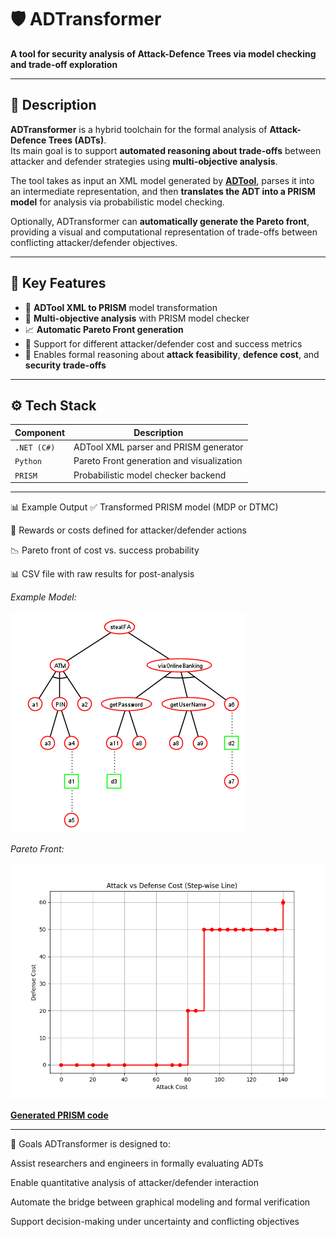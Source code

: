 # 🛡️ ADTransformer

**A tool for security analysis of Attack-Defence Trees via model checking and trade-off exploration**

---

## 📌 Description

**ADTransformer** is a hybrid toolchain for the formal analysis of **Attack-Defence Trees (ADTs)**.  
Its main goal is to support **automated reasoning about trade-offs** between attacker and defender strategies using **multi-objective analysis**.

The tool takes as input an XML model generated by [**ADTool**](https://satoss.uni.lu/members/piotr/adtool/), parses it into an intermediate representation, and then **translates the ADT into a PRISM model** for analysis via probabilistic model checking.

Optionally, ADTransformer can **automatically generate the Pareto front**, providing a visual and computational representation of trade-offs between conflicting attacker/defender objectives.

---

## 🧠 Key Features

- 🔄 **ADTool XML to PRISM** model transformation
- 🧮 **Multi-objective analysis** with PRISM model checker
- 📈 **Automatic Pareto Front generation**
- 🧩 Support for different attacker/defender cost and success metrics
- 🎯 Enables formal reasoning about **attack feasibility**, **defence cost**, and **security trade-offs**

---

## ⚙️ Tech Stack

| Component         | Description                              |
|------------------|------------------------------------------|
| `.NET (C#)`       | ADTool XML parser and PRISM generator    |
| `Python`         | Pareto Front generation and visualization |
| `PRISM`          | Probabilistic model checker backend       |

---

📊 Example Output
✅ Transformed PRISM model (MDP or DTMC)

🧾 Rewards or costs defined for attacker/defender actions

📉 Pareto front of cost vs. success probability

📊 CSV file with raw results for post-analysis

*Example Model:*

![adt](Pictures/ADT.png)

*Pareto Front:*

![pareto](Pictures/ParetoFront.png)

[**Generated PRISM code**](ADTransformer/GeneratedPrismFiles/generatedSample.prism)

---

🎯 Goals
ADTransformer is designed to:

Assist researchers and engineers in formally evaluating ADTs

Enable quantitative analysis of attacker/defender interaction

Automate the bridge between graphical modeling and formal verification

Support decision-making under uncertainty and conflicting objectives

